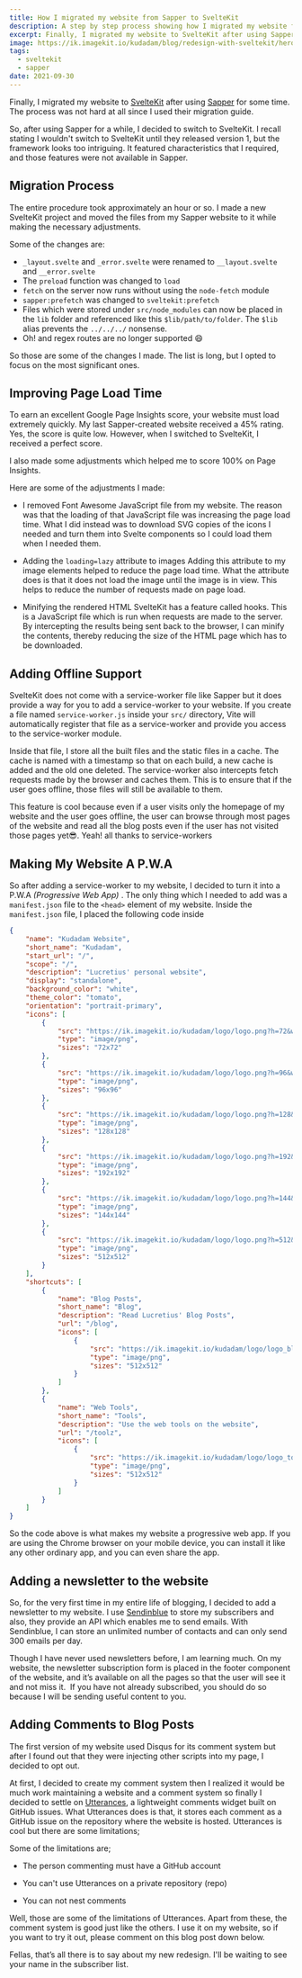 ```yaml
---
title: How I migrated my website from Sapper to SvelteKit
description: A step by step process showing how I migrated my website from Sapper to SvelteKit
excerpt: Finally, I migrated my website to SvelteKit after using Sapper for some time, the process was not hard at all
image: https://ik.imagekit.io/kudadam/blog/redesign-with-sveltekit/hero
tags:
  - sveltekit
  - sapper
date: 2021-09-30
---
```


Finally, I migrated my website to [SvelteKit]() after using [Sapper](https://sapper.svelte.dev/) for some time. The process was not hard at all since I used their migration guide.

So, after using Sapper for a while, I decided to switch to SvelteKit. I recall stating I wouldn't switch to SvelteKit until they released version 1, but the framework looks too intriguing. It featured characteristics that I required, and those features were not available in Sapper.

## Migration Process

The entire procedure took approximately an hour or so. I made a new SvelteKit project and moved the files from my Sapper website to it while making the necessary adjustments.

Some of the changes are:

- `_layout.svelte` and `_error.svelte` were renamed to `__layout.svelte` and `__error.svelte`
- The `preload` function was changed to `load`
- `fetch` on the server now runs without using the `node-fetch` module
- `sapper:prefetch` was changed to `sveltekit:prefetch`
- Files which were stored under `src/node_modules` can now be placed in the `lib` folder and referenced like this `$lib/path/to/folder`. The `$lib` alias prevents the `../../../` nonsense.
- Oh! and regex routes are no longer supported :smile:

So those are some of the changes I made. The list is long, but I opted to focus on the most significant ones.

## Improving Page Load Time

To earn an excellent Google Page Insights score, your website must load extremely quickly. My last Sapper-created website received a 45% rating. Yes, the score is quite low. However, when I switched to SvelteKit, I received a perfect score.

I also made some adjustments which helped me to score 100% on Page Insights.

Here are some of the adjustments I made:

- I removed Font Awesome JavaScript file from my website.
  The reason was that the loading of that JavaScript file was increasing the page load time. What I did instead was to download SVG copies of the icons I needed and turn them into Svelte components so I could load them when I needed them.

- Adding the `loading=lazy` attribute to images
  Adding this attribute to my image elements helped to reduce the page load time. What the attribute does is that it does not load the image until the image is in view. This helps to reduce the number of requests made on page load.

- Minifying the rendered HTML
  SvelteKit has a feature called hooks. This is a JavaScript file which is run when requests are made to the server. By intercepting the results being sent back to the browser, I can minify the contents, thereby reducing the size of the HTML page which has to be downloaded.
## Adding Offline Support

SvelteKit does not come with a service-worker file like Sapper but it does provide a way for you to add a service-worker to your website. If you create a file named `service-worker.js` inside your `src/` directory, Vite will automatically register that file as a service-worker and provide you access to the service-worker module.

Inside that file, I store all the built files and the static files in a cache. The cache is named with a timestamp so that on each build, a new cache is added and the old one deleted. The service-worker also intercepts fetch requests made by the browser and caches them. This is to ensure that if the user goes offline, those files will still be available to them.

This feature is cool because even if a user visits only the homepage of my website and the user goes offline, the user can browse through most pages of the website and read all the blog posts even if the user has not visited those pages yet:sunglasses:. Yeah! all thanks to service-workers

## Making My Website A P.W.A

So after adding a service-worker to my website, I decided to turn it into a P.W.A _(Progressive Web App)_ . The only thing which I needed to add was a `manifest.json` file to the `<head>` element of my website. Inside the `manifest.json` file, I placed the following code inside

```json
{
	"name": "Kudadam Website",
	"short_name": "Kudadam",
	"start_url": "/",
	"scope": "/",
	"description": "Lucretius' personal website",
	"display": "standalone",
	"background_color": "white",
	"theme_color": "tomato",
	"orientation": "portrait-primary",
	"icons": [
		{
			"src": "https://ik.imagekit.io/kudadam/logo/logo.png?h=72&w=72",
			"type": "image/png",
			"sizes": "72x72"
		},
		{
			"src": "https://ik.imagekit.io/kudadam/logo/logo.png?h=96&w=96",
			"type": "image/png",
			"sizes": "96x96"
		},
		{
			"src": "https://ik.imagekit.io/kudadam/logo/logo.png?h=128&w=128",
			"type": "image/png",
			"sizes": "128x128"
		},
		{
			"src": "https://ik.imagekit.io/kudadam/logo/logo.png?h=192&w=192",
			"type": "image/png",
			"sizes": "192x192"
		},
		{
			"src": "https://ik.imagekit.io/kudadam/logo/logo.png?h=144&w=144",
			"type": "image/png",
			"sizes": "144x144"
		},
		{
			"src": "https://ik.imagekit.io/kudadam/logo/logo.png?h=512&w=512",
			"type": "image/png",
			"sizes": "512x512"
		}
	],
	"shortcuts": [
		{
			"name": "Blog Posts",
			"short_name": "Blog",
			"description": "Read Lucretius' Blog Posts",
			"url": "/blog",
			"icons": [
				{
					"src": "https://ik.imagekit.io/kudadam/logo/logo_blog.png?h=512&w=512",
					"type": "image/png",
					"sizes": "512x512"
				}
			]
		},
		{
			"name": "Web Tools",
			"short_name": "Tools",
			"description": "Use the web tools on the website",
			"url": "/toolz",
			"icons": [
				{
					"src": "https://ik.imagekit.io/kudadam/logo/logo_toolz.png?h=512&w=512",
					"type": "image/png",
					"sizes": "512x512"
				}
			]
		}
	]
}
```

So the code above is what makes my website a progressive web app. If you are using the Chrome browser on your mobile device, you can install it like any other ordinary app, and you can even share the app.

## Adding a newsletter to the website

So, for the very first time in my entire life of blogging, I decided to add a newsletter to my website. I use [Sendinblue](https://www.sendinblue.com/) to store my subscribers and also, they provide an API which enables me to send emails. With Sendinblue, I can store an unlimited number of contacts and can only send 300 emails per day.

Though I have never used newsletters before, I am learning much. On my website, the newsletter subscription form is placed in the footer component of the website, and it’s available on all the pages so that the user will see it and not miss it. 
If you have not already subscribed, you should do so because I will be sending useful content to you.

## Adding Comments to Blog Posts

The first version of my website used Disqus for its comment system but after I found out that they were injecting other scripts into my page, I decided to opt out.

At first, I decided to create my comment system then I realized it would be much work maintaining a website and a comment system so finally I decided to settle on [Utterances](https://utteranc.es), a lightweight comments widget built on GitHub issues. What Utterances does is that, it stores each comment as a GitHub issue on the repository where the website is hosted. Utterances is cool but there are some limitations;

Some of the limitations are;

- The person commenting must have a GitHub account

- You can't use Utterances on a private repository (repo)

- You can not nest comments

Well, those are some of the limitations of Utterances. Apart from these, the comment system is good just like the others. I use it on my website, so if you want to try it out, please comment on this blog post down below.

Fellas, that’s all there is to say about my new redesign. I'll be waiting to see your name in the subscriber list.
